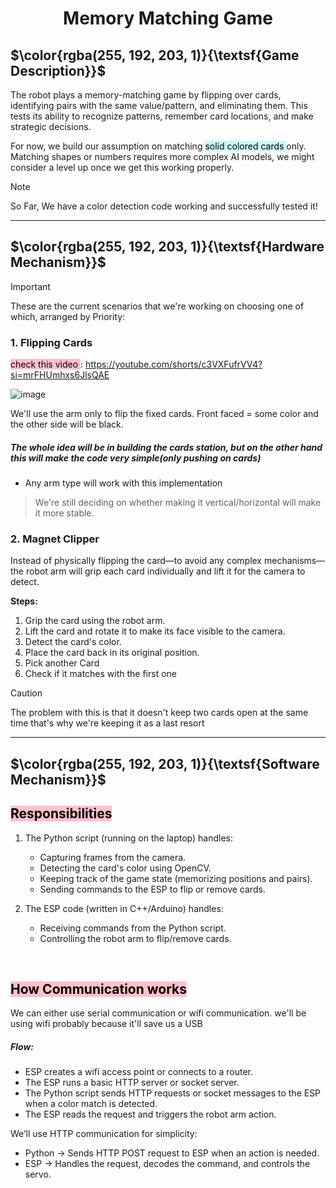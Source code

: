 <div align='center'>
  <h1>Memory Matching Game</h1>
</div>

## $\color{rgba(255, 192, 203, 1)}{\textsf{Game Description}}$

The robot plays a memory-matching game by flipping over cards, identifying pairs with the same value/pattern, and eliminating them. This tests its ability to recognize patterns, remember card locations, and make strategic decisions.

For now, we build our assumption on matching <mark style="background: #ABF7F7A6;"> solid colored cards </mark> only. 
Matching shapes or numbers requires more complex AI models, we might consider a level up once we get this working properly.

>[!NOTE]
> So Far,
> We have a color detection code working and successfully tested it!

---
## $\color{rgba(255, 192, 203, 1)}{\textsf{Hardware Mechanism}}$

>[!IMPORTANT]
>These are the current scenarios that we're working on choosing one of which, arranged by Priority:

### 1. Flipping Cards

<mark style="background: pink;"> check this video </mark>: https://youtube.com/shorts/c3VXFufrVV4?si=mrFHUmhxs6JlsQAE

![image](https://github.com/user-attachments/assets/c42e5eb7-d07b-4cc2-911d-3f3873396959)

We'll use the arm only to flip the fixed cards. 
Front faced = some color and the other side will be black.

##### The whole idea will be in building the cards station, but on the other hand this will make the code very simple(only pushing on cards)
- Any arm type will work with this implementation

> We're still deciding on whether making it vertical/horizontal will make it more stable.


### 2. Magnet Clipper 
Instead of physically flipping the card—to avoid any complex mechanisms—the robot arm will grip each card individually and lift it for the camera to detect. 

**Steps:**
1. Grip the card using the robot arm.
2. Lift the card and rotate it to make its face visible to the camera.
3. Detect the card's color.
4. Place the card back in its original position.
5. Pick another Card
6. Check if it matches with the first one

>[!CAUTION]
The problem with this is that it doesn't keep two cards open at the same time that's why we're keeping it as a last resort

---
## $\color{rgba(255, 192, 203, 1)}{\textsf{Software Mechanism}}$

## <mark style="background: pink;"> Responsibilities </mark> 

1. The Python script (running on the laptop) handles:
    - Capturing frames from the camera.
    - Detecting the card's color using OpenCV.
    - Keeping track of the game state (memorizing positions and pairs).
    - Sending commands to the ESP to flip or remove cards.

2. The ESP code (written in C++/Arduino) handles:
    - Receiving commands from the Python script.
    - Controlling the robot arm to flip/remove cards.

</br>

## <mark style="background: pink;"> How Communication works </mark>

We can either use serial communication or wifi communication.
we'll be using wifi probably because it'll save us a USB

##### *Flow:*
- ESP creates a wifi access point or connects to a router.
- The ESP runs a basic HTTP server or socket server.
- The Python script sends HTTP requests or socket messages to the ESP when a color match is detected.
- The ESP reads the request and triggers the robot arm action.

We’ll use HTTP communication for simplicity:
- Python → Sends HTTP POST request to ESP when an action is needed.
- ESP → Handles the request, decodes the command, and controls the servo.
